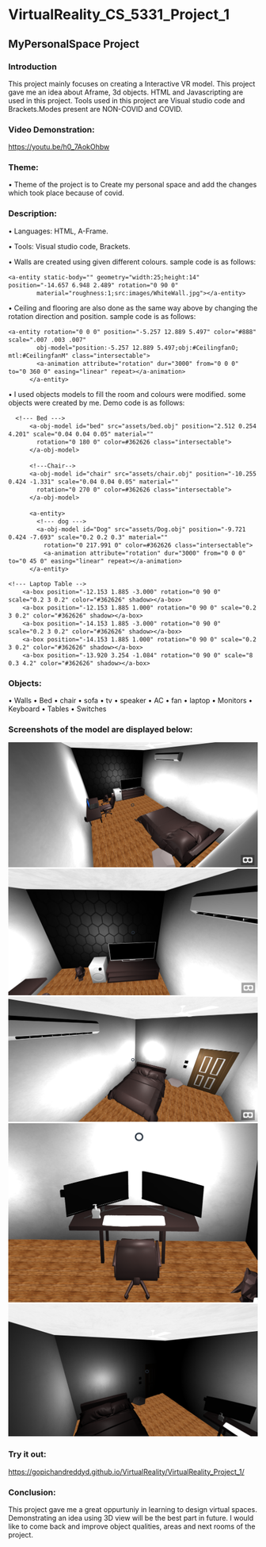 # VirtualReality_CS_5331_Project_1
## MyPersonalSpace Project
### Introduction
This project mainly focuses on creating a Interactive VR model. This project gave me an idea about Aframe, 3d objects. HTML and Javascripting are used in this project. Tools used in this project are Visual studio code and Brackets.Modes present are NON-COVID and COVID. 

### Video Demonstration:

https://youtu.be/h0_7AokOhbw

### Theme:
•	Theme of the project is to Create my personal space and add the changes which took place because of covid.

### Description:
 
•	Languages: HTML, A-Frame.

• Tools: Visual studio code, Brackets.

•	Walls are created using given different colours. sample code is as follows:
```
<a-entity static-body="" geometry="width:25;height:14" position="-14.657 6.948 2.489" rotation="0 90 0"
        material="roughness:1;src:images/WhiteWall.jpg"></a-entity>    
```

•	Ceiling and flooring are also done as the same way above by changing the rotation direction and position. sample code is as follows:
```
<a-entity rotation="0 0 0" position="-5.257 12.889 5.497" color="#888" scale=".007 .003 .007"
        obj-model="position:-5.257 12.889 5.497;obj:#CeilingfanO; mtl:#CeilingfanM" class="intersectable">
        <a-animation attribute="rotation" dur="3000" from="0 0 0" to="0 360 0" easing="linear" repeat></a-animation>
      </a-entity>
```
•	I used objects models to fill the room and colours were modified. some objects were created by me. Demo code is as follows:
```
  <!--- Bed --->
      <a-obj-model id="bed" src="assets/bed.obj" position="2.512 0.254 4.201" scale="0.04 0.04 0.05" material=""
        rotation="0 180 0" color=#362626 class="intersectable">
      </a-obj-model>

      <!---Chair-->
      <a-obj-model id="chair" src="assets/chair.obj" position="-10.255 0.424 -1.331" scale="0.04 0.04 0.05" material=""
        rotation="0 270 0" color=#362626 class="intersectable">
      </a-obj-model>

      <a-entity>
        <!--- dog --->
        <a-obj-model id="Dog" src="assets/Dog.obj" position="-9.721 0.424 -7.693" scale="0.2 0.2 0.3" material=""
          rotation="0 217.991 0" color=#362626 class="intersectable">
          <a-animation attribute="rotation" dur="3000" from="0 0 0" to="0 45 0" easing="linear" repeat></a-animation>
      </a-entity>
  ```
  
  ```
  <!--- Laptop Table -->
      <a-box position="-12.153 1.885 -3.000" rotation="0 90 0" scale="0.2 3 0.2" color="#362626" shadow></a-box>
      <a-box position="-12.153 1.885 1.000" rotation="0 90 0" scale="0.2 3 0.2" color="#362626" shadow></a-box>
      <a-box position="-14.153 1.885 -3.000" rotation="0 90 0" scale="0.2 3 0.2" color="#362626" shadow></a-box>
      <a-box position="-14.153 1.885 1.000" rotation="0 90 0" scale="0.2 3 0.2" color="#362626" shadow></a-box>
      <a-box position="-13.920 3.254 -1.084" rotation="0 90 0" scale="8 0.3 4.2" color="#362626" shadow></a-box>
  ```
  
  ### Objects:
  
  • Walls
  • Bed
  • chair
  • sofa
  • tv
  • speaker
  • AC
  • fan
  • laptop
  • Monitors
  • Keyboard
  • Tables
  • Switches
  
  ### Screenshots of the model are displayed below:
  ![alt text](https://github.com/GopichandReddyD/VirtualReality/blob/main/VirtualReality_Project_1/Screenshots/SpaceAround.png)
  ![alt text](https://github.com/GopichandReddyD/VirtualReality/blob/main/VirtualReality_Project_1/Screenshots/SpaceAround2.png)
  ![alt text](https://github.com/GopichandReddyD/VirtualReality/blob/main/VirtualReality_Project_1/Screenshots/SpaceAround3.png)
  ![alt text](https://github.com/GopichandReddyD/VirtualReality/blob/main/VirtualReality_Project_1/Screenshots/SpaceAround_CovidMode.png)
  ![alt text](https://github.com/GopichandReddyD/VirtualReality/blob/main/VirtualReality_Project_1/Screenshots/SpaceAround_NightMode.png)
  
  ### Try it out:
  
  https://gopichandreddyd.github.io/VirtualReality/VirtualReality_Project_1/
  
  ### Conclusion:
   This project gave me a great oppurtuniy in learning to design virtual spaces. Demonstrating an idea using 3D view will be the best part in future. I would like to come back and improve object qualities, areas and next rooms of the project.

